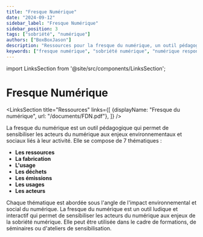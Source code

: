 ```yaml
---
title: "Fresque Numérique"
date: "2024-09-12"
sidebar_label: "Fresque Numérique"
sidebar_position: 3
tags: ["sobriété", "numérique"]
authors: ["BoxBoxJason"]
description: "Ressources pour la fresque du numérique, un outil pédagogique pour sensibiliser aux enjeux environnementaux et sociaux du numérique"
keywords: ["fresque numérique", "sobriété numérique", "numérique responsable", "empreinte carbone"]
---
```


import LinksSection from '@site/src/components/LinksSection';

# Fresque Numérique

<LinksSection
    title="Ressources"
    links={[
      {displayName: "Fresque du numérique", url: "/documents/FDN.pdf"},
      ]}
/>

La fresque du numérique est un outil pédagogique qui permet de sensibiliser les acteurs du numérique aux enjeux environnementaux et sociaux liés à leur activité. Elle se compose de 7 thématiques :
- **Les ressources**
- **La fabrication**
- **L'usage**
- **Les déchets**
- **Les émissions**
- **Les usages**
- **Les acteurs**

Chaque thématique est abordée sous l'angle de l'impact environnemental et social du numérique. La fresque du numérique est un outil ludique et interactif qui permet de sensibiliser les acteurs du numérique aux enjeux de la sobriété numérique. Elle peut être utilisée dans le cadre de formations, de séminaires ou d'ateliers de sensibilisation.

